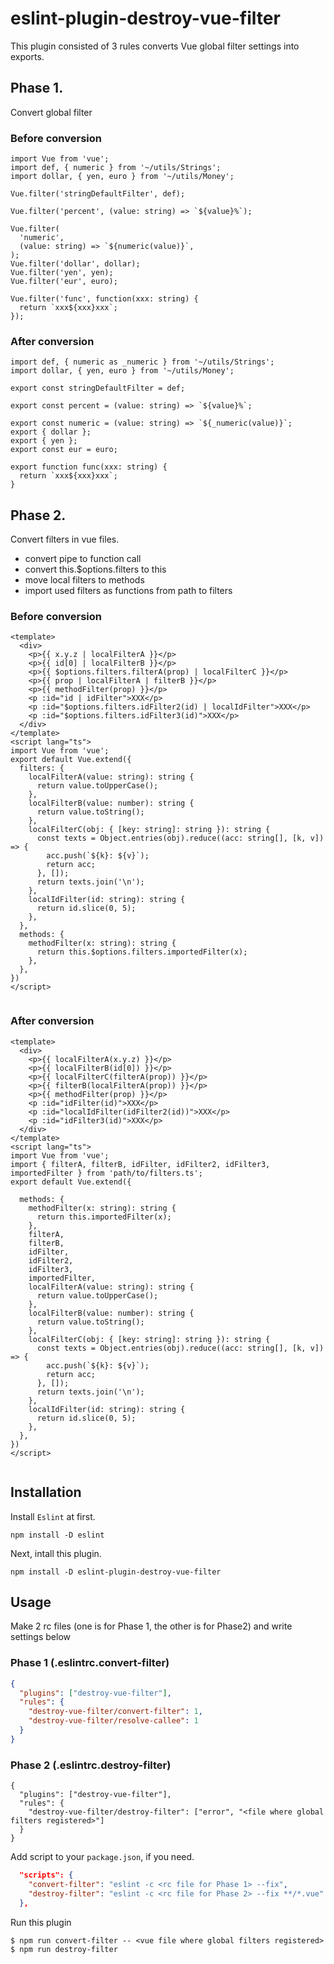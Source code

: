 # eslint-plugin-destroy-vue-filter

This plugin consisted of 3 rules converts Vue global filter settings into exports.

## Phase 1.
Convert global filter 

### Before conversion
```vue
import Vue from 'vue';
import def, { numeric } from '~/utils/Strings';
import dollar, { yen, euro } from '~/utils/Money';

Vue.filter('stringDefaultFilter', def);

Vue.filter('percent', (value: string) => `${value}%`);

Vue.filter(
  'numeric',
  (value: string) => `${numeric(value)}`,
);
Vue.filter('dollar', dollar);
Vue.filter('yen', yen);
Vue.filter('eur', euro);

Vue.filter('func', function(xxx: string) {
  return `xxx${xxx}xxx`;
});
```

### After conversion
```vue
import def, { numeric as _numeric } from '~/utils/Strings';
import dollar, { yen, euro } from '~/utils/Money';

export const stringDefaultFilter = def;

export const percent = (value: string) => `${value}%`;

export const numeric = (value: string) => `${_numeric(value)}`;
export { dollar };
export { yen };
export const eur = euro;

export function func(xxx: string) {
  return `xxx${xxx}xxx`;
}
```

## Phase 2.
Convert filters in vue files.
- convert pipe to function call
- convert this.$options.filters to this
- move local filters to methods
- import used filters as functions from path to filters

### Before conversion
```vue
<template>
  <div>
    <p>{{ x.y.z | localFilterA }}</p>
    <p>{{ id[0] | localFilterB }}</p>
    <p>{{ $options.filters.filterA(prop) | localFilterC }}</p>
    <p>{{ prop | localFilterA | filterB }}</p>
    <p>{{ methodFilter(prop) }}</p>
    <p :id="id | idFilter">XXX</p>
    <p :id="$options.filters.idFilter2(id) | localIdFilter">XXX</p>
    <p :id="$options.filters.idFilter3(id)">XXX</p>
  </div>
</template>
<script lang="ts">
import Vue from 'vue';
export default Vue.extend({
  filters: {
    localFilterA(value: string): string {
      return value.toUpperCase();
    },
    localFilterB(value: number): string {
      return value.toString();
    },
    localFilterC(obj: { [key: string]: string }): string {
      const texts = Object.entries(obj).reduce((acc: string[], [k, v]) => {
        acc.push(`${k}: ${v}`);
        return acc;
      }, []);
      return texts.join('\n');
    },
    localIdFilter(id: string): string {
      return id.slice(0, 5);
    },
  },
  methods: {
    methodFilter(x: string): string {
      return this.$options.filters.importedFilter(x);
    },
  },
})
</script>


```

### After conversion
```vue
<template>
  <div>
    <p>{{ localFilterA(x.y.z) }}</p>
    <p>{{ localFilterB(id[0]) }}</p>
    <p>{{ localFilterC(filterA(prop)) }}</p>
    <p>{{ filterB(localFilterA(prop)) }}</p>
    <p>{{ methodFilter(prop) }}</p>
    <p :id="idFilter(id)">XXX</p>
    <p :id="localIdFilter(idFilter2(id))">XXX</p>
    <p :id="idFilter3(id)">XXX</p>
  </div>
</template>
<script lang="ts">
import Vue from 'vue';
import { filterA, filterB, idFilter, idFilter2, idFilter3, importedFilter } from 'path/to/filters.ts';
export default Vue.extend({
  
  methods: {
    methodFilter(x: string): string {
      return this.importedFilter(x);
    },
    filterA,
    filterB,
    idFilter,
    idFilter2,
    idFilter3,
    importedFilter,
    localFilterA(value: string): string {
      return value.toUpperCase();
    },
    localFilterB(value: number): string {
      return value.toString();
    },
    localFilterC(obj: { [key: string]: string }): string {
      const texts = Object.entries(obj).reduce((acc: string[], [k, v]) => {
        acc.push(`${k}: ${v}`);
        return acc;
      }, []);
      return texts.join('\n');
    },
    localIdFilter(id: string): string {
      return id.slice(0, 5);
    },
  },
})
</script>


```

## Installation

Install `Eslint` at first.
```shell
npm install -D eslint
```

Next, intall this plugin.
```shell
npm install -D eslint-plugin-destroy-vue-filter
```

## Usage
Make 2 rc files (one is for Phase 1, the other is for Phase2) and write settings below

### Phase 1 (.eslintrc.convert-filter)

```json
{
  "plugins": ["destroy-vue-filter"],
  "rules": {
    "destroy-vue-filter/convert-filter": 1,
    "destroy-vue-filter/resolve-callee": 1
  }
}
```

### Phase 2 (.eslintrc.destroy-filter)
```
{
  "plugins": ["destroy-vue-filter"],
  "rules": {
    "destroy-vue-filter/destroy-filter": ["error", "<file where global filters registered>"]
  }
}
```

Add script to your `package.json`, if you need.
```json
  "scripts": {
    "convert-filter": "eslint -c <rc file for Phase 1> --fix",
    "destroy-filter": "eslint -c <rc file for Phase 2> --fix **/*.vue"
  },
```

Run this plugin
```shell
$ npm run convert-filter -- <vue file where global filters registered>
$ npm run destroy-filter
```
